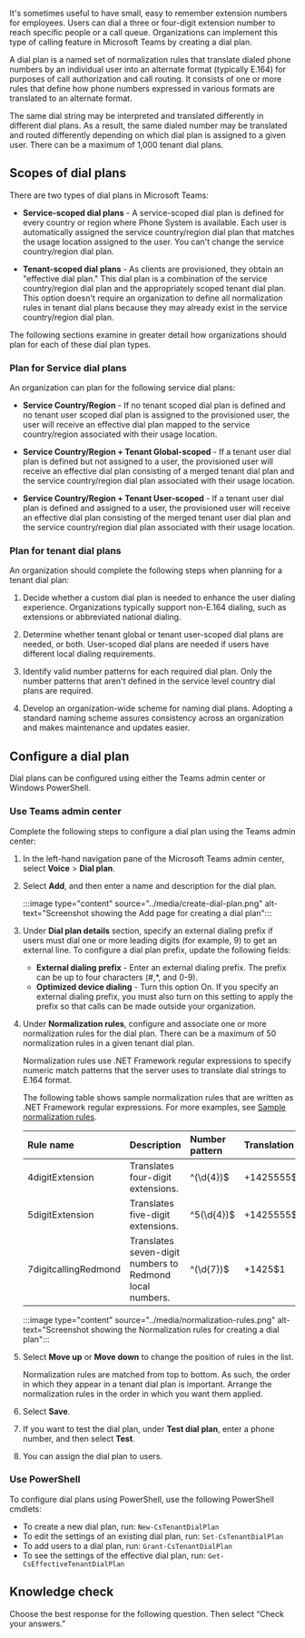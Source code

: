 It's sometimes useful to have small, easy to remember extension numbers for employees. Users can dial a three or four-digit extension number to reach specific people or a call queue. Organizations can implement this type of calling feature in Microsoft Teams by creating a dial plan.

A dial plan is a named set of normalization rules that translate dialed phone numbers by an individual user into an alternate format (typically E.164) for purposes of call authorization and call routing. It consists of one or more rules that define how phone numbers expressed in various formats are translated to an alternate format.

The same dial string may be interpreted and translated differently in different dial plans. As a result, the same dialed number may be translated and routed differently depending on which dial plan is assigned to a given user. There can be a maximum of 1,000 tenant dial plans.

## Scopes of dial plans

There are two types of dial plans in Microsoft Teams:

* **Service-scoped dial plans** - A service-scoped dial plan is defined for every country or region where Phone System is available. Each user is automatically assigned the service country/region dial plan that matches the usage location assigned to the user. You can't change the service country/region dial plan.

* **Tenant-scoped dial plans** - As clients are provisioned, they obtain an "effective dial plan." This dial plan is a combination of the service country/region dial plan and the appropriately scoped tenant dial plan. This option doesn't require an organization to define all normalization rules in tenant dial plans because they may already exist in the service country/region dial plan.

The following sections examine in greater detail how organizations should plan for each of these dial plan types.

### Plan for Service dial plans

An organization can plan for the following service dial plans:

* **Service Country/Region** - If no tenant scoped dial plan is defined and no tenant user scoped dial plan is assigned to the provisioned user, the user will receive an effective dial plan mapped to the service country/region associated with their usage location.

* **Service Country/Region + Tenant Global-scoped** - If a tenant user dial plan is defined but not assigned to a user, the provisioned user will receive an effective dial plan consisting of a merged tenant dial plan and the service country/region dial plan associated with their usage location.

* **Service Country/Region + Tenant User-scoped** - If a tenant user dial plan is defined and assigned to a user, the provisioned user will receive an effective dial plan consisting of the merged tenant user dial plan and the service country/region dial plan associated with their usage location.

### Plan for tenant dial plans

An organization should complete the following steps when planning for a tenant dial plan:

1. Decide whether a custom dial plan is needed to enhance the user dialing experience. Organizations typically support non-E.164 dialing, such as extensions or abbreviated national dialing.

2. Determine whether tenant global or tenant user-scoped dial plans are needed, or both. User-scoped dial plans are needed if users have different local dialing requirements.

3. Identify valid number patterns for each required dial plan. Only the number patterns that aren't defined in the service level country dial plans are required.

4. Develop an organization-wide scheme for naming dial plans. Adopting a standard naming scheme assures consistency across an organization and makes maintenance and updates easier.

## Configure a dial plan

Dial plans can be configured using either the Teams admin center or Windows PowerShell.

### Use Teams admin center

Complete the following steps to configure a dial plan using the Teams admin center:

1. In the left-hand navigation pane of the Microsoft Teams admin center, select **Voice** > **Dial plan**.
2. Select **Add**, and then enter a name and description for the dial plan.

    ‎:::image type="content" source="../media/create-dial-plan.png" alt-text="Screenshot showing the Add page for creating a dial plan":::

3. Under **Dial plan details** section, specify an external dialing prefix if users must dial one or more leading digits (for example, 9) to get an external line. To configure a dial plan prefix, update the following fields:
    * **External dialing prefix** - Enter an external dialing prefix. The prefix can be up to four characters (#,*, and 0-9).
    * **Optimized device dialing** - Turn this option On. If you specify an external dialing prefix, you must also turn on this setting to apply the prefix so that calls can be made outside your organization.

4. Under **Normalization rules**, configure and associate one or more normalization rules for the dial plan. There can be a maximum of 50 normalization rules in a given tenant dial plan.

    Normalization rules use .NET Framework regular expressions to specify numeric match patterns that the server uses to translate dial strings to E.164 format.
    
    The following table shows sample normalization rules that are written as .NET Framework regular expressions. For more examples, see [Sample normalization rules](https://docs.microsoft.com/microsoftteams/what-are-dial-plans#sample-normalization-rules?azure-portal=true).

    | Rule name | Description | Number pattern | Translation | Example |
    |:--|:--|:--|:--|:--|
    |4digitExtension   |Translates four-digit extensions.   |^(\\d{4})$   |+1425555$1   |0100 is translated to +14255550100   |
    |5digitExtension   |Translates five-digit extensions.   |^5(\\d{4})$   |+1425555$1   |50100 is translated to +14255550100   |
    |7digitcallingRedmond   |Translates  seven-digit numbers to Redmond local numbers.   |^(\\d{7})$   |+1425$1   |5550100 is translated to +14255550100  |

    ‎:::image type="content" source="../media/normalization-rules.png" alt-text="Screenshot showing the Normalization rules for creating a dial plan":::

5.  Select **Move up** or **Move down** to change the position of rules in the list.

    Normalization rules are matched from top to bottom. As such, the order in which they appear in a tenant dial plan is important. Arrange the normalization rules in the order in which you want them applied.

6. Select **Save**.
7. If you want to test the dial plan, under **Test dial plan**, enter a phone number, and then select **Test**.

8. You can assign the dial plan to users.

### Use PowerShell

To configure dial plans using PowerShell,  use the following PowerShell cmdlets:

* To create a new dial plan, run: ```New-CsTenantDialPlan```
* To edit the settings of an existing dial plan, run: ```Set-CsTenantDialPlan ```
* To add users to a dial plan, run: ```Grant-CsTenantDialPlan```
* To see the settings of the effective dial plan, run: ```Get-CsEffectiveTenantDialPlan```

## Knowledge check

Choose the best response for the following question. Then select “Check your answers.”
